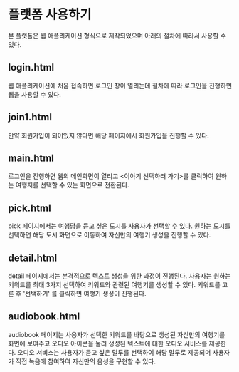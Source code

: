 # 플랫폼 사용하기

본 플랫폼은 웹 애플리케이션 형식으로 제작되었으며 아래의 절차에 따라서 사용할 수 있다.  

## login.html

웹 애플리케이션에 처음 접속하면 로그인 창이 열리는데 절차에 따라 로그인을 진행하면 웹을 사용할 수 있다. 

## join1.html

만약 회원가입이 되어있지 않다면 해당 페이지에서 회원가입을 진행할 수 있다.

## main.html

로그인을 진행하면 웹의 메인화면이 열리고 <이야기 선택하러 가기>를 클릭하여 원하는 여행지를 선택할 수 있는 화면으로 전환된다.

## pick.html

pick 페이지에서는 여행담을 듣고 싶은 도시를 사용자가 선택할 수 있다. 원하는 도시를 선택하면 해당 도시 화면으로 이동하여 자신만의 여행기 생성을 진행할 수 있다.

## detail.html

detail 페이지에서는 본격적으로 텍스트 생성을 위한 과정이 진행된다. 사용자는 원하는 키워드를 최대 3가지 선택하여 키워드와 관련된 여행기를 생성할 수 있다. 키워드를 고른 후 '선택하기' 를 클릭하면 여행기 생성이 진행된다.

## audiobook.html

audiobook 페이지는 사용자가 선택한 키워드를 바탕으로 생성된 자신만의 여행기를 화면에 보여주고 오디오 아이콘을 눌러 생성된 텍스트에 대한 오디오 서비스를 제공한다. 오디오 서비스는 사용자가 듣고 싶은 말투를 선택하여 해당 말투로 제공되며 사용자가 직접 녹음에 참여하여 자신만의 음성을 구현할 수 있다.
